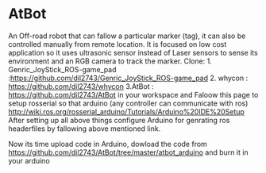 # AtBot
An Off-road robot that can fallow a particular marker (tag), it can also be controlled manually from remote location.   It is focused on low cost application so it uses ultrasonic sensor instead of Laser sensors to sense its environment  and an RGB camera to track the marker.
Clone:  1. Genric_JoyStick_ROS-game_pad :https://github.com/dil2743/Genric_JoyStick_ROS-game_pad
        2. whycon : https://github.com/dil2743/whycon
        3.AtBot   : https://github.com/dil2743/AtBot
in your workspace and Faloow this page to setup rosserial so that arduino (any controller can communicate with ros)                 http://wiki.ros.org/rosserial_arduino/Tutorials/Arduino%20IDE%20Setup
After setting up all above things configure Arduino for genrating ros headerfiles by fallowing above mentioned link.

Now its time upload code in Arduino, dowload the code from https://github.com/dil2743/AtBot/tree/master/atbot_arduino and burn it in your arduino   


             
